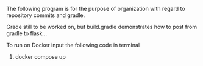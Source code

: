 The following program is for the purpose of organization with regard to repository commits and gradle.

Grade still to be worked on, but build.gradle demonstrates how to post from gradle to flask...

To run on Docker input the following code in terminal

1. docker compose up
